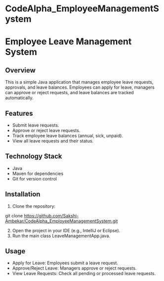 # CodeAlpha_EmployeeManagementSystem
# Employee Leave Management System
## Overview
This is a simple Java application that manages employee leave requests, approvals, and leave balances. Employees can apply for leave, managers can approve or reject requests, and leave balances are tracked automatically.

## Features
* Submit leave requests.
* Approve or reject leave requests.
* Track employee leave balances (annual, sick, unpaid).
* View all leave requests and their status.

## Technology Stack
* Java
* Maven for dependencies
* Git for version control

## Installation
1. Clone the repository:

git clone https://github.com/Sakshi-Ambekar/CodeAlpha_EmployeeManagementSystem.git

2. Open the project in your IDE (e.g., IntelliJ or Eclipse).
3. Run the main class LeaveManagementApp.java.

## Usage
* Apply for Leave: Employees submit a leave request.
* Approve/Reject Leave: Managers approve or reject requests.
* View Leave Requests: Check all pending or processed leave requests.


